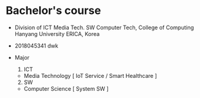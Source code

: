# Bachelor's course

  * Division of ICT Media Tech. SW Computer Tech, College of Computing Hanyang University ERICA, Korea
  * 2018045341 dwk
  
  * Major
    1. ICT
      - Media Technology
        [ IoT Service / Smart Healthcare ]
    2. SW
      - Computer Science
        [ System SW ]
